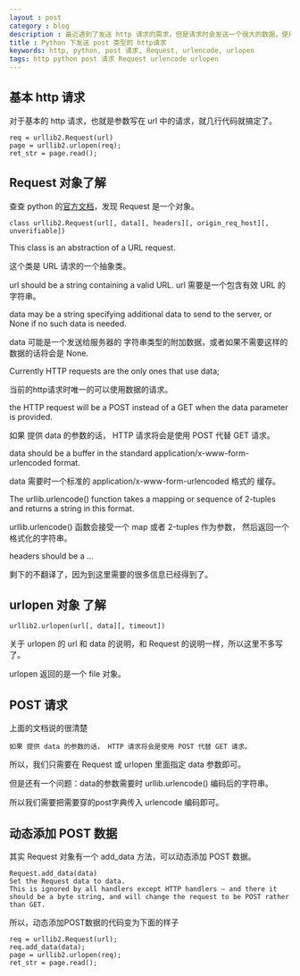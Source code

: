 ```yaml
---
layout : post 
category : blog
description : 最近遇到了发送 http 请求的需求，但是请求时会发送一个很大的数据，使用get会有个瓶颈，于是查查资料改为post请求。
title : Python 下发送 post 类型的 http请求
keywords: http, python, post 请求, Request, urlencode, urlopen
tags: http python post 请求 Request urlencode urlopen
---
```




## 基本 http 请求


对于基本的 http 请求，也就是参数写在 url 中的请求，就几行代码就搞定了。

```
req = urllib2.Request(url)
page = urllib2.urlopen(req);
ret_str = page.read();
```

## Request 对象了解

查查 python 的[官方文档][doc-python-Request]，发现 Request 是一个对象。

```
class urllib2.Request(url[, data][, headers][, origin_req_host][, unverifiable])
```

This class is an abstraction of a URL request.

这个类是 URL 请求的一个抽象类。


url should be a string containing a valid URL.
url 需要是一个包含有效 URL 的 字符串。


data may be a string specifying additional data to send to the server, or None if no such data is needed. 

data 可能是一个发送给服务器的 字符串类型的附加数据，或者如果不需要这样的数据的话将会是 None.


Currently HTTP requests are the only ones that use data; 

当前的http请求时唯一的可以使用数据的请求。


the HTTP request will be a POST instead of a GET when the data parameter is provided. 

如果 提供 data 的参数的话， HTTP 请求将会是使用 POST 代替 GET 请求。


data should be a buffer in the standard application/x-www-form-urlencoded format. 

data 需要时一个标准的 application/x-www-form-urlencoded 格式的 缓存。


The urllib.urlencode() function takes a mapping or sequence of 2-tuples and returns a string in this format.

urllib.urlencode() 函数会接受一个 map 或者 2-tuples 作为参数， 然后返回一个格式化的字符串。


headers should be a ...

剩下的不翻译了，因为到这里需要的很多信息已经得到了。

## urlopen 对象 了解

```
urllib2.urlopen(url[, data][, timeout])
```

关于 urlopen 的 url 和 data 的说明，和 Request 的说明一样，所以这里不多写了。

urlopen 返回的是一个 file 对象。



## POST 请求


上面的文档说的很清楚

```
如果 提供 data 的参数的话， HTTP 请求将会是使用 POST 代替 GET 请求。
```

所以，我们只需要在 Request 或 urlopen 里面指定 data 参数即可。


但是还有一个问题：data的参数需要时 urllib.urlencode() 编码后的字符串。

所以我们需要把需要穿的post字典传入 urlencode 编码即可。



## 动态添加 POST 数据

其实 Request 对象有一个 add_data 方法，可以动态添加 POST 数据。

```
Request.add_data(data)
Set the Request data to data. 
This is ignored by all handlers except HTTP handlers — and there it should be a byte string, and will change the request to be POST rather than GET.
```

所以，动态添加POST数据的代码变为下面的样子

```
req = urllib2.Request(url);
req.add_data(data);
page = urllib2.urlopen(req);
ret_str = page.read();
```


[doc-python-Request]: https://docs.python.org/2/library/urllib2.html#urllib2.Request
